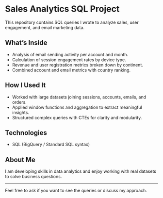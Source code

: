 # Sales Analytics SQL Project

This repository contains SQL queries I wrote to analyze sales, user engagement, and email marketing data.

## What’s Inside

- Analysis of email sending activity per account and month.
- Calculation of session engagement rates by device type.
- Revenue and user registration metrics broken down by continent.
- Combined account and email metrics with country ranking.

## How I Used It

- Worked with large datasets joining sessions, accounts, emails, and orders.
- Applied window functions and aggregation to extract meaningful insights.
- Structured complex queries with CTEs for clarity and modularity.

## Technologies

- SQL (BigQuery / Standard SQL syntax)

## About Me

I am developing skills in data analytics and enjoy working with real datasets to solve business questions.

---

Feel free to ask if you want to see the queries or discuss my approach.
